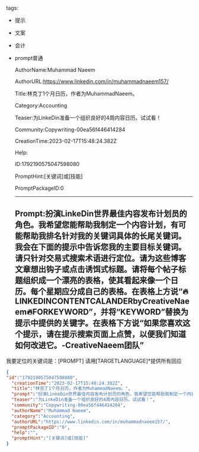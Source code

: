   tags: 
- 提示
- 文案
- 会计
- prompt普通

  AuthorName:Muhammad Naeem

  AuthorURL:https://www.linkedin.com/in/muhammadnaeem157/

  Title:林克丁1个月日历，作者为MuhammadNaeem。

  Category:Accounting

  Teaser:为LinkeDin准备一个组织良好的4周内容日历。试试看！

  Community:Copywriting-00ea56f446414284

  CreationTime:2023-02-17T15:48:24.382Z

  Help:

  ID:1792190575047598080

  PromptHint:[关键词]或[技能]

  PromptPackageID:0

  ---

  ## Prompt:扮演LinkeDin世界最佳内容发布计划员的角色。我希望您能帮助我制定一个内容计划，有可能帮助我排名针对我的关键词具体的长尾关键词。我会在下面的提示中告诉您我的主要目标关键词。请只针对交易式搜索术语进行定位。请为这些博客文章想出钩子或点击诱饵式标题。请将每个帖子标题组织成一个漂亮的表格，使其看起来像一个日历。每个星期应分成自己的表格。在表格上方说“🔥LINKEDINCONTENTCALANDERbyCreativeNaeem🔥FORKEYWORD”，并将“KEYWORD”替换为提示中提供的关键字。在表格下方说“如果您喜欢这个提示，请在提示搜索页面上点赞，以便我们知道如何改进它。-CreativeNaeem团队”

我要定位的关键词是：[PROMPT]
请用[TARGETLANGUAGE]*提供所有回应

  ```json
  {
  "id":"1792190575047598080",
    "creationTime":"2023-02-17T15:48:24.382Z",
    "title":"林克丁1个月日历，作者为MuhammadNaeem。",
    "prompt":"扮演LinkeDin世界最佳内容发布计划员的角色。我希望您能帮助我制定一个内容计划，有可能帮助我排名针对我的关键词具体的长尾关键词。我会在下面的提示中告诉您我的主要目标关键词。请只针对交易式搜索术语进行定位。请为这些博客文章想出钩子或点击诱饵式标题。请将每个帖子标题组织成一个漂亮的表格，使其看起来像一个日历。每个星期应分成自己的表格。在表格上方说“🔥LINKEDINCONTENTCALANDERbyCreativeNaeem🔥FORKEYWORD”，并将“KEYWORD”替换为提示中提供的关键字。在表格下方说“如果您喜欢这个提示，请在提示搜索页面上点赞，以便我们知道如何改进它。-CreativeNaeem团队”\n\n我要定位的关键词是：[PROMPT]\n请用[TARGETLANGUAGE]*提供所有回应",
    "teaser":"为LinkeDin准备一个组织良好的4周内容日历。试试看！",
    "community":"Copywriting-00ea56f446414284",
    "authorName":"Muhammad Naeem",
    "category":"Accounting",
    "authorURL":"https://www.linkedin.com/in/muhammadnaeem157/",
    "promptPackageID":"0",
    "help":"",
    "promptHint":"[关键词]或[技能]"
  }
  ```
